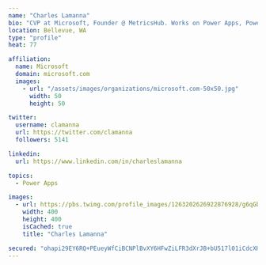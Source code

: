 ```yaml
---
name: "Charles Lamanna"
bio: "CVP at Microsoft, Founder @ MetricsHub. Works on Power Apps, Power Automate, Power Virtual Agent, Common Data Service and Dynamics 365."
location: Bellevue, WA
type: "profile"
heat: 77

affiliation:
  name: Microsoft
  domain: microsoft.com
  images:
    - url: "/assets/images/organizations/microsoft.com-50x50.jpg"
      width: 50
      height: 50

twitter:
  username: clamanna
  url: https://twitter.com/clamanna
  followers: 5141

linkedin:
  url: https://www.linkedin.com/in/charleslamanna

topics:
  - Power Apps

images:
  - url: https://pbs.twimg.com/profile_images/1263202626922876928/g6qGbHZ-_400x400.jpg
    width: 400
    height: 400
    isCached: true
    title: "Charles Lamanna"

secured: "ohapi29EY6RQ+PEueyWfCiBCNPlBvXY6HFwZiLFR3dXrJB+bU517l01iCdcXHr/dDejJRmpyXXDWy2b+do8S9Wm4YPolOi7M/36HTE1l28/whcgmqLxBeseMA8gaBF2zxvptJE9oby1H6P4xH93JeMlODMXWQJ/Ka0YEfUsy+94NQ5A3899doGI/FBtoAqJoXlADcryhpocdR1qx9xZ0Ag373vE/GKN0j3/W/n8jykm9OpR/NLLXXZf6abCWE/w9hH0P3WqtgfCOu7cM042y2P54sGJx9lXf2PJHi3ZRxPc6gk///SA9TXThlecPJSqRyz+rhBWrstiOmTWJIFS4G5pHQLjw1lr35zo6gh01LcnL9QROHYS7mQOcHFxtpJLYNMwpxC90A+GGDcx+XfffRNg1DLQu4D8hMsUfCxLxR8I=;P7RHlolwqXiYKwtQLzYmfA=="
---
```


